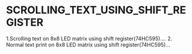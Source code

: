 # SCROLLING_TEXT_USING_SHIFT_REGISTER
1.Scrolling text on 8x8 LED matrix using shift register(74HC595)....
2. Normal text print on 8x8 LED matrix using shift register(74HC595)...
